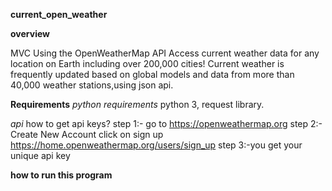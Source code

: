 **current_open_weather**

**overview**

MVC Using the OpenWeatherMap API Access current weather data for any location on Earth including over 200,000 cities! Current weather is frequently updated based on global models and data from more than 40,000 weather stations,using json api.

**Requirements**
*python requirements*
python 3, request library.

*api*
how to get api keys?
step 1:- go to https://openweathermap.org 
step 2:- Create New Account click on sign up https://home.openweathermap.org/users/sign_up
step 3:-you get your unique api key


**how to run this program**



